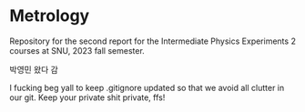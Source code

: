 # Metrology
Repository for the second report for the Intermediate Physics Experiments 2 courses at SNU, 2023 fall semester. 

박영민 왔다 감

I fucking beg yall to keep .gitignore updated so that we avoid all clutter in our git. Keep your private shit private, ffs!

